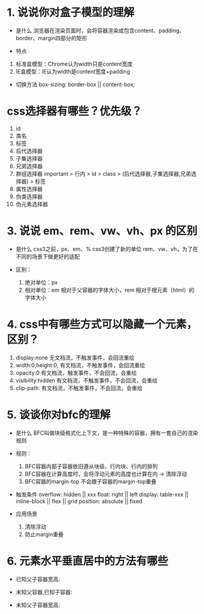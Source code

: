# 1. 说说你对盒子模型的理解
- 是什么
浏览器在渲染页面时，会将容器渲染成包含content、padding、border、margin四部分的矩形

- 特点
1. 标准盒模型：Chrome认为width只是content宽度
2. IE盒模型：IE认为width是content宽度+padding

- 切换方法
box-sizing: border-box || content-box;

# css选择器有哪些？优先级？
1. id
2. 类名
3. 标签
4. 后代选择器
5. 子集选择器
6. 兄弟选择器
7. 群组选择器
important > 行内 > id > class > (后代选择器,子集选择器,兄弟选择器) > 标签
8. 属性选择器
9. 伪类选择器
10. 伪元素选择器

# 3. 说说 em、rem、vw、vh、px 的区别
- 是什么
css3之前，px、em、%         css3创建了新的单位 rem、vw、vh，为了在不同的场景下做更好的适配

- 区别：
    1. 绝对单位：px
    2. 相对单位：em 相对于父容器的字体大小，rem 相对于根元素（html）的字体大小

# 4. css中有哪些方式可以隐藏一个元素，区别？
1. display:none         无文档流，不触发事件，会回流重绘
2. width:0;height:0;    有文档流，不触发事件，会回流重绘
3. opacity:0            有文档流，触发事件，不会回流，会重绘
4. visibility:hidden    有文档流，不触发事件，不会回流，会重绘
5. clip-path:           有文档流，不触发事件，不会回流，会重绘

# 5. 谈谈你对bfc的理解
- 是什么
    BFC叫做块级格式化上下文，是一种特殊的容器，拥有一套自己的渲染规则

- 规则：
    1. BFC容器内部子容器依旧遵从块级、行内块、行内的排列
    2. BFC容器在计算高度时，会将浮动元素的高度也计算在内  -> 清除浮动
    3. BFC容器的margin-top   不会跟子容器的margin-top重叠

- 触发条件
    overflow: hidden || xxx
    float: right || left
    display: table-xxx || inline-block || flex || grid
    position: absolute || fixed

- 应用场景
    1. 清除浮动
    2. 防止margin重叠

# 6. 元素水平垂直居中的方法有哪些
- 已知父子容器宽高:

- 未知父容器,已知子容器:

- 未知父子容器宽高: